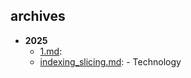 
## archives
- **2025**
  - [1.md](archives/2025/1.md): 
  - [indexing_slicing.md](archives/2025/indexing_slicing.md): - Technology
